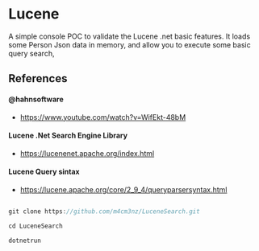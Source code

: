 # Lucene

A simple console POC to validate the Lucene .net basic features.
It loads some Person Json data in memory, and allow you to execute some basic query search,

## References

#### @hahnsoftware
* https://www.youtube.com/watch?v=WifEkt-48bM

#### Lucene .Net Search Engine Library
* https://lucenenet.apache.org/index.html

#### Lucene Query sintax
* https://lucene.apache.org/core/2_9_4/queryparsersyntax.html

```C#

git clone https://github.com/m4cm3nz/LuceneSearch.git

cd LuceneSearch

dotnetrun

```